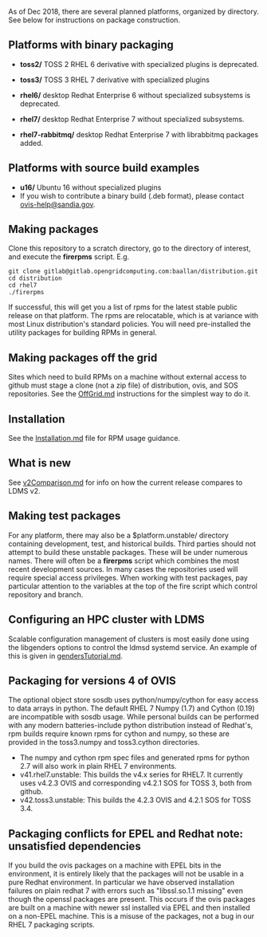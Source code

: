 As of Dec 2018, there are several planned platforms, organized by directory. See below for instructions on package construction.

## Platforms with binary packaging

* **toss2/** TOSS 2 RHEL 6 derivative with specialized plugins is deprecated.

* **toss3/** TOSS 3 RHEL 7 derivative with specialized plugins
* **rhel6/** desktop Redhat Enterprise 6 without specialized subsystems is deprecated.
* **rhel7/** desktop Redhat Enterprise 7 without specialized subsystems.
* **rhel7-rabbitmq/** desktop Redhat Enterprise 7 with librabbitmq packages added.

## Platforms with source build examples
* **u16/** Ubuntu 16 without specialized plugins
 * If you wish to contribute a binary build (.deb format), please contact ovis-help@sandia.gov.

## Making packages
Clone this repository to a scratch directory, go to the directory of interest, and execute the **firerpms** script. E.g.

    git clone gitlab@gitlab.opengridcomputing.com:baallan/distribution.git
    cd distribution
    cd rhel7
    ./firerpms

If successful, this will get you a list of rpms for the latest stable public release on that platform. The rpms are relocatable, which is at variance with most Linux distribution's standard policies.
You will need pre-installed the utility packages for building RPMs in general.

## Making packages off the grid
Sites which need to build RPMs on a machine without external access to github
must stage a clone (not a zip file) of distribution, ovis, and SOS repositories.
See the [OffGrid.md](OffGrid.md) instructions for the simplest way to do it.

## Installation
See the [Installation.md](Installation.md) file for RPM usage guidance.

## What is new
See [v2Comparison.md](v2Comparison.md) for info on how the current release compares to LDMS v2.

## Making test packages
For any platform, there may also be a $platform.unstable/ directory containing development, test, and historical builds. Third parties should not attempt to build these unstable packages.
These will be under numerous names. There will often be a **firerpms** script which combines the most recent development sources. In many cases the repositories used will require special access privileges.
When working with test packages, pay particular attention to the variables at the top of the fire script which control repository and branch.

## Configuring an HPC cluster with LDMS

Scalable configuration management of clusters is most easily done using the libgenders
options to control the ldmsd systemd service. An example of this is given in [gendersTutorial.md](gendersTutorial.md).

## Packaging for versions 4 of OVIS
The optional object store sosdb uses python/numpy/cython for easy access to data arrays in python.
The default RHEL 7 Numpy (1.7) and Cython (0.19) are incompatible with sosdb usage.
While personal builds can be performed with any modern batteries-include python distribution instead of Redhat's,
rpm builds require known rpms for cython and numpy, so these are provided in the toss3.numpy and toss3.cython directories.

* The numpy and cython rpm spec files and generated rpms for python 2.7 will also work in plain RHEL 7 environments.
* v41.rhel7.unstable: This builds the v4.x series for RHEL7. It currently uses v4.2.3 OVIS and corresponding v4.2.1 SOS for TOSS 3, both from github.
* v42.toss3.unstable: This builds the 4.2.3 OVIS and 4.2.1 SOS for TOSS 3.4.

## Packaging conflicts for EPEL and Redhat note: unsatisfied dependencies

If you build the ovis packages on a machine with EPEL bits in the environment, it is entirely likely that the packages will not be usable in a pure Redhat environment. In particular we have observed installation failures on plain redhat 7 with errors such as "libssl.so.1.1 missing" even though the openssl packages are present. This occurs if the ovis packages are built on a machine with newer ssl installed via EPEL and then installed on a non-EPEL machine. This is a misuse of the packages, not a bug in our RHEL 7 packaging scripts.

